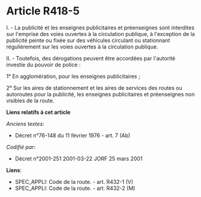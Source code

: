 # Article R418-5

I. - La publicité et les enseignes publicitaires et préenseignes sont interdites sur l'emprise des voies ouvertes à la
circulation publique, à l'exception de la publicité peinte ou fixée sur des véhicules circulant ou stationnant régulièrement
sur les voies ouvertes à la circulation publique.

II. - Toutefois, des dérogations peuvent être accordées par l'autorité investie du pouvoir de police :

1° En agglomération, pour les enseignes publicitaires ;

2° Sur les aires de stationnement et les aires de services des routes ou autoroutes pour la publicité, les enseignes
publicitaires et préenseignes non visibles de la route.

**Liens relatifs à cet article**

_Anciens textes_:

  - Décret n°76-148 du 11 février 1976 - art. 7 (Ab)

_Codifié par_:

  - Décret n°2001-251 2001-03-22 JORF 25 mars 2001

**Liens**:

  - SPEC_APPLI: Code de la route. - art. R432-1 (V)
  - SPEC_APPLI: Code de la route. - art. R432-2 (M)
